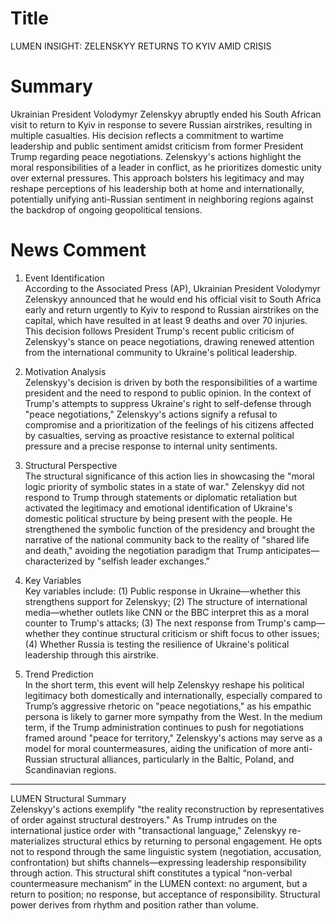 # Title
LUMEN INSIGHT: ZELENSKYY RETURNS TO KYIV AMID CRISIS

# Summary
Ukrainian President Volodymyr Zelenskyy abruptly ended his South African visit to return to Kyiv in response to severe Russian airstrikes, resulting in multiple casualties. His decision reflects a commitment to wartime leadership and public sentiment amidst criticism from former President Trump regarding peace negotiations. Zelenskyy's actions highlight the moral responsibilities of a leader in conflict, as he prioritizes domestic unity over external pressures. This approach bolsters his legitimacy and may reshape perceptions of his leadership both at home and internationally, potentially unifying anti-Russian sentiment in neighboring regions against the backdrop of ongoing geopolitical tensions.

# News Comment
1. Event Identification  
According to the Associated Press (AP), Ukrainian President Volodymyr Zelenskyy announced that he would end his official visit to South Africa early and return urgently to Kyiv to respond to Russian airstrikes on the capital, which have resulted in at least 9 deaths and over 70 injuries. This decision follows President Trump's recent public criticism of Zelenskyy's stance on peace negotiations, drawing renewed attention from the international community to Ukraine's political leadership.

2. Motivation Analysis  
Zelenskyy's decision is driven by both the responsibilities of a wartime president and the need to respond to public opinion. In the context of Trump's attempts to suppress Ukraine's right to self-defense through "peace negotiations," Zelenskyy's actions signify a refusal to compromise and a prioritization of the feelings of his citizens affected by casualties, serving as proactive resistance to external political pressure and a precise response to internal unity sentiments.

3. Structural Perspective  
The structural significance of this action lies in showcasing the "moral logic priority of symbolic states in a state of war." Zelenskyy did not respond to Trump through statements or diplomatic retaliation but activated the legitimacy and emotional identification of Ukraine's domestic political structure by being present with the people. He strengthened the symbolic function of the presidency and brought the narrative of the national community back to the reality of "shared life and death," avoiding the negotiation paradigm that Trump anticipates—characterized by "selfish leader exchanges."

4. Key Variables  
Key variables include: (1) Public response in Ukraine—whether this strengthens support for Zelenskyy; (2) The structure of international media—whether outlets like CNN or the BBC interpret this as a moral counter to Trump's attacks; (3) The next response from Trump's camp—whether they continue structural criticism or shift focus to other issues; (4) Whether Russia is testing the resilience of Ukraine's political leadership through this airstrike.

5. Trend Prediction  
In the short term, this event will help Zelenskyy reshape his political legitimacy both domestically and internationally, especially compared to Trump’s aggressive rhetoric on "peace negotiations," as his empathic persona is likely to garner more sympathy from the West. In the medium term, if the Trump administration continues to push for negotiations framed around "peace for territory," Zelenskyy's actions may serve as a model for moral countermeasures, aiding the unification of more anti-Russian structural alliances, particularly in the Baltic, Poland, and Scandinavian regions.

---

LUMEN Structural Summary  
Zelenskyy's actions exemplify "the reality reconstruction by representatives of order against structural destroyers." As Trump intrudes on the international justice order with "transactional language," Zelenskyy re-materializes structural ethics by returning to personal engagement. He opts not to respond through the same linguistic system (negotiation, accusation, confrontation) but shifts channels—expressing leadership responsibility through action. This structural shift constitutes a typical “non-verbal countermeasure mechanism” in the LUMEN context: no argument, but a return to position; no response, but acceptance of responsibility. Structural power derives from rhythm and position rather than volume.
